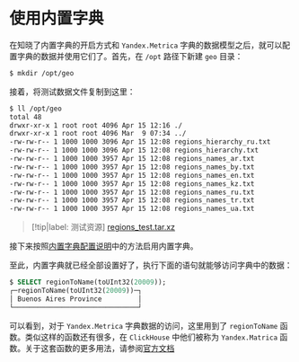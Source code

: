 # 使用内置字典

在知晓了内置字典的开启方式和 `Yandex.Metrica` 字典的数据模型之后，就可以配置字典的数据并使用它们了。首先，在 `/opt` 路径下新建 `geo` 目录：

```bash
$ mkdir /opt/geo
```

接着，将测试数据文件复制到这里：

```bash
$ ll /opt/geo
total 48
drwxr-xr-x 1 root root 4096 Apr 15 12:16 ./
drwxr-xr-x 1 root root 4096 Mar  9 07:34 ../
-rw-rw-r-- 1 1000 1000 3096 Apr 15 12:08 regions_hierarchy_ru.txt
-rw-rw-r-- 1 1000 1000 3096 Apr 15 12:08 regions_hierarchy.txt
-rw-rw-r-- 1 1000 1000 3957 Apr 15 12:08 regions_names_ar.txt
-rw-rw-r-- 1 1000 1000 3957 Apr 15 12:08 regions_names_by.txt
-rw-rw-r-- 1 1000 1000 3957 Apr 15 12:08 regions_names_en.txt
-rw-rw-r-- 1 1000 1000 3957 Apr 15 12:08 regions_names_kz.txt
-rw-rw-r-- 1 1000 1000 3957 Apr 15 12:08 regions_names_ru.txt
-rw-rw-r-- 1 1000 1000 3957 Apr 15 12:08 regions_names_tr.txt
-rw-rw-r-- 1 1000 1000 3957 Apr 15 12:08 regions_names_ua.txt
```

> [!tip|label: 测试资源]
> <a href="数据库/ClickHouse/基础篇/数据字典/内置字典/使用内置字典/assets/files/regions_test.tar.xz" download="regions_test.tar.xz">regions_test.tar.xz</a>

接下来按照[内置字典配置说明](../内置字典配置说明/README.md)中的方法启用内置字典。

至此，内置字典就已经全部设置好了，执行下面的语句就能够访问字典中的数据：

```sql
$ SELECT regionToName(toUInt32(20009));
┌─regionToName(toUInt32(20009))─┐
│ Buenos Aires Province         │
└───────────────────────────────┘
```

可以看到，对于 `Yandex.Metrica` 字典数据的访问，这里用到了 `regionToName` 函数。类似这样的函数还有很多，在 `ClickHouse` 中他们被称为 `Yandex.Matrica` 函数。关于这套函数的更多用法，请参阅[官方文档](https://clickhouse.com/docs/zh/sql-reference/functions/ym-dict-functions/)

